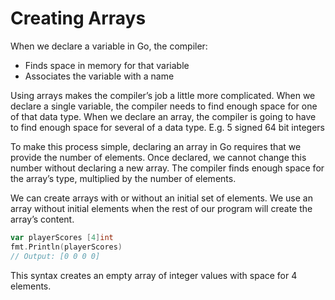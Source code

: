 # Creating Arrays

When we declare a variable in Go, the compiler:

- Finds space in memory for that variable
- Associates the variable with a name

Using arrays makes the compiler’s job a little more complicated. When we declare a single variable, the compiler needs to find enough space for one of that data type. When we declare an array, the compiler is going to have to find enough space for several of a data type. E.g. 5 signed 64 bit integers

To make this process simple, declaring an array in Go requires that we provide the number of elements. Once declared, we cannot change this number without declaring a new array. The compiler finds enough space for the array’s type, multiplied by the number of elements.

We can create arrays with or without an initial set of elements. We use an array without initial elements when the rest of our program will create the array’s content.

```go
var playerScores [4]int
fmt.Println(playerScores)
// Output: [0 0 0 0]
```

This syntax creates an empty array of integer values with space for 4 elements.
